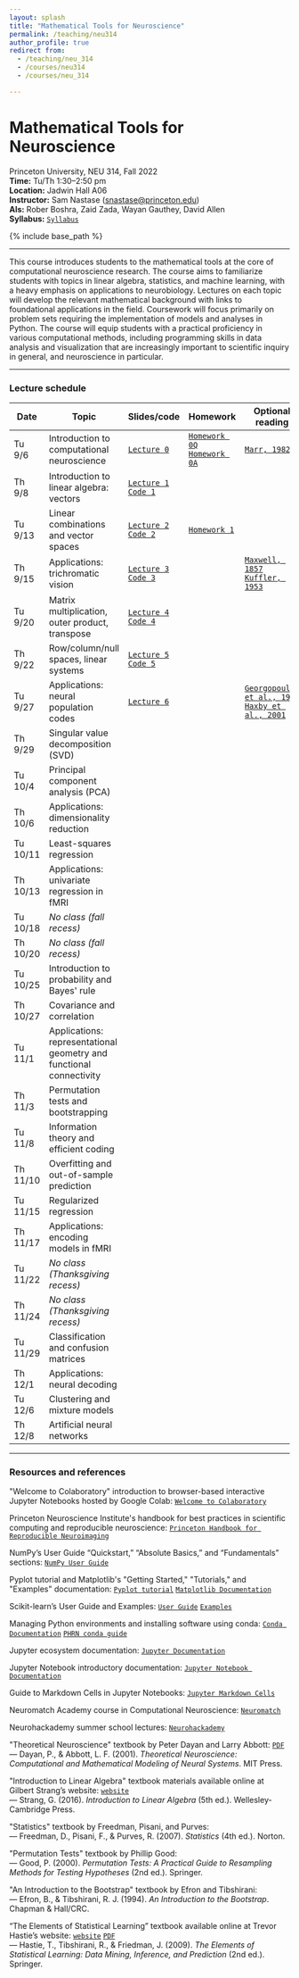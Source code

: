 ```yaml
---
layout: splash
title: "Mathematical Tools for Neuroscience"
permalink: /teaching/neu314
author_profile: true
redirect from:
  - /teaching/neu_314
  - /courses/neu314
  - /courses/neu_314

---
```

# Mathematical Tools for Neuroscience
Princeton University, NEU 314, Fall 2022<br>
**Time:** Tu/Th 1:30–2:50 pm<br>
**Location:** Jadwin Hall A06<br>
**Instructor:** Sam Nastase ([snastase@princeton.edu](snastase@princeton.edu))<br>
**AIs:** Rober Boshra, Zaid Zada, Wayan Gauthey, David Allen<br>
**Syllabus:** [`Syllabus`](https://docs.google.com/document/d/1yd53Ij6JF7tvQ1h-a8dk0CthviR8Ja71dfuBSW_skrA/edit?usp=sharing)

{% include base_path %}

---

This course introduces students to the mathematical tools at the core of computational neuroscience research. The course aims to familiarize students with topics in linear algebra, statistics, and machine learning, with a heavy emphasis on applications to neurobiology. Lectures on each topic will develop the relevant mathematical background with links to foundational applications in the field. Coursework will focus primarily on problem sets requiring the implementation of models and analyses in Python. The course will equip students with a practical proficiency in various computational methods, including programming skills in data analysis and visualization that are increasingly important to scientific inquiry in general, and neuroscience in particular.

---
### Lecture schedule

| Date | Topic | Slides/code | Homework | Optional reading |
| --- | --- | --- | --- | --- |
| Tu 9/6 | Introduction to computational neuroscience | [`Lecture 0`](https://docs.google.com/presentation/d/11wzzkCxfkcRxbdZGPnkNXxNMTllDTp5VzH68WEdYrHk/edit?usp=sharing) | [`Homework 0Q`](https://colab.research.google.com/drive/1bwm8Q_ppz4_HhNFrQLzejjHGZ4GG8HWB?usp=sharing) [`Homework 0A`](https://colab.research.google.com/drive/1A5O8RqtPLMNbE8obvGy6Td52eIn1K6b2?usp=sharing) | [`Marr, 1982`](../files/Marr_1982.pdf) |
| Th 9/8 | Introduction to linear algebra: vectors | [`Lecture 1`](https://docs.google.com/presentation/d/1ngBl3M_Wv-9VkbXiWSmQpwu-q4wF9y2M70xvixrTa1Q/edit?usp=sharing) [`Code 1`](https://colab.research.google.com/drive/1ZdCa8PpWae-KZfWHHTg8TWBuGc-fAEcp?usp=sharing) | | |
| Tu 9/13 | Linear combinations and vector spaces | [`Lecture 2`](https://docs.google.com/presentation/d/1Rf7s5FhHTogk4pzMLwFSHIInfK5CTAGgWtOinZVuBgQ/edit?usp=sharing) [`Code 2`](https://colab.research.google.com/drive/1BUjwYgcMXymGpmJ4z-izht2pVrXkyQ3Y?usp=sharing) | [`Homework 1`](https://colab.research.google.com/drive/1J4M9sepAXaeZjSDkoz7V2lkN8YrV-WL3?usp=sharing) | |
| Th 9/15 | Applications: trichromatic vision | [`Lecture 3`](https://docs.google.com/presentation/d/1b9iNE3w7VgavOCuUDbKcJm9HDWT5JbUeQNTg7OtBwdw/edit?usp=sharing) [`Code 3`](https://colab.research.google.com/drive/13nKfN2Q20Fk0uoHevOYUibBl-rpRjr_o?usp=sharing) | | [`Maxwell, 1857`](../files/Maxwell_1857) [`Kuffler, 1953`](../files/Kuffler_1953) |
| Tu 9/20 | Matrix multiplication, outer product, transpose | [`Lecture 4`](https://docs.google.com/presentation/d/1z6Co7x09SOQgQeB4qYosihz_2u6Jwg7aPlooKNXio88/edit?usp=sharing) [`Code 4`](https://colab.research.google.com/drive/1sGQl4bO_UFOnSO4xEf_C4r2aKWAO6Byi?usp=sharing) | | |
| Th 9/22 | Row/column/null spaces, linear systems | [`Lecture 5`](https://docs.google.com/presentation/d/168Zb95ZFWOyM_XQGaAHEtwyFAiJ1IRoz1Kr2yvaMHho/edit?usp=sharing) [`Code 5`](https://colab.research.google.com/drive/1TnOkwLu7h50eeiXZyU0NmdAJfGT5ehvM?usp=sharing) | | |
| Tu 9/27 | Applications: neural population codes | [`Lecture 6`](https://docs.google.com/presentation/d/1evclVDo_1gD62EZv42Mrt_9u2r2XKlAQLzmQpW0MyEA/edit?usp=sharing) | | [`Georgopoulos et al., 1986`](../files/Georgopoulos_1986) [`Haxby et al., 2001`](../files/Haxby_2001) |
| Th 9/29 | Singular value decomposition (SVD) | | | |
| Tu 10/4 | Principal component analysis (PCA) | | | |
| Th 10/6 | Applications: dimensionality reduction | | | |
| Tu 10/11 | Least-squares regression | | | |
| Th 10/13 | Applications: univariate regression in fMRI | | | |
| Tu 10/18 | _No class (fall recess)_ | | | |
| Th 10/20 | _No class (fall recess)_ | | | |
| Tu 10/25 | Introduction to probability and Bayes' rule | | | |
| Th 10/27 | Covariance and correlation | | | |
| Tu 11/1 | Applications: representational geometry and functional connectivity | | | |
| Th 11/3 | Permutation tests and bootstrapping | | | |
| Tu 11/8 | Information theory and efficient coding | | | |
| Th 11/10 | Overfitting and out-of-sample prediction | | | |
| Tu 11/15 | Regularized regression | | | |
| Th 11/17 | Applications: encoding models in fMRI | | | |
| Tu 11/22 | _No class (Thanksgiving recess)_ | | | |
| Th 11/24 | _No class (Thanksgiving recess)_ | | | |
| Tu 11/29 | Classification and confusion matrices | | | |
| Th 12/1 | Applications: neural decoding | | | |
| Tu 12/6 | Clustering and mixture models | | | |
| Th 12/8 | Artificial neural networks | | | |

---
### Resources and references

"Welcome to Colaboratory" introduction to browser-based interactive Jupyter Notebooks hosted by Google Colab: [`Welcome to Colaboratory`](https://colab.research.google.com/notebooks/intro.ipynb)

Princeton Neuroscience Institute's handbook for best practices in scientific computing and reproducible neuroscience: [`Princeton Handbook for Reproducible Neuroimaging`](https://brainhack-princeton.github.io/handbook/) 

NumPy’s User Guide “Quickstart,” “Absolute Basics,” and “Fundamentals” sections: [`NumPy User Guide`](https://numpy.org/doc/stable/user/index.html)

Pyplot tutorial and Matplotlib's "Getting Started," "Tutorials," and "Examples"  documentation: [`Pyplot tutorial`](https://matplotlib.org/stable/tutorials/introductory/pyplot.html) [`Matplotlib Documentation`](https://matplotlib.org/stable/index.html) 

Scikit-learn’s User Guide and Examples: [`User Guide`](https://scikit-learn.org/stable/user_guide.html) [`Examples`](https://scikit-learn.org/stable/auto_examples/index.html)

Managing Python environments and installing software using conda: [`Conda Documentation`](https://conda.io/projects/conda/en/latest/user-guide/tasks/manage-environments.html) [`PHRN conda guide`](https://brainhack-princeton.github.io/handbook/content_pages/hack_pages/conda.html)

Jupyter ecosystem documentation: [`Jupyter Documentation`](https://docs.jupyter.org/en/latest/)

Jupyter Notebook introductory documentation: [`Jupyter Notebook Documentation`](https://jupyter-notebook.readthedocs.io/en/stable/notebook.html)

Guide to Markdown Cells in Jupyter Notebooks: [`Jupyter Markdown Cells`](https://jupyter-notebook.readthedocs.io/en/stable/examples/Notebook/Working%20With%20Markdown%20Cells.html)

Neuromatch Academy course in Computational Neuroscience: [`Neuromatch`](https://compneuro.neuromatch.io/tutorials/intro.html)

Neurohackademy summer school lectures: [`Neurohackademy`](https://neurohackademy.org/neurohack_year/2022/)

"Theoretical Neuroscience" textbook by Peter Dayan and Larry Abbott: [`PDF`](http://www.gatsby.ucl.ac.uk/~lmate/biblio/dayanabbott.pdf)<br>
&mdash; Dayan, P., & Abbott, L. F. (2001). _Theoretical Neuroscience: Computational and Mathematical Modeling of Neural Systems_. MIT Press.

"Introduction to Linear Algebra" textbook materials available online at Gilbert Strang’s website: [`website`](https://math.mit.edu/~gs/linearalgebra/)<br>
&mdash; Strang, G. (2016). _Introduction to Linear Algebra_ (5th ed.). Wellesley-Cambridge Press.

"Statistics" textbook by Freedman, Pisani, and Purves:<br>
&mdash; Freedman, D., Pisani, F., & Purves, R. (2007). _Statistics_ (4th ed.). Norton.

"Permutation Tests" textbook by Phillip Good:<br>
&mdash; Good, P. (2000). _Permutation Tests: A Practical Guide to Resampling Methods for Testing Hypotheses_ (2nd ed.). Springer.

"An Introduction to the Bootstrap" textbook by Efron and Tibshirani:<br>
&mdash; Efron, B., & Tibshirani, R. J. (1994). _An Introduction to the Bootstrap_. Chapman & Hall/CRC.

“The Elements of Statistical Learning” textbook available online at Trevor Hastie’s website: [`website`](https://hastie.su.domains/ElemStatLearn/) [`PDF`](https://hastie.su.domains/Papers/ESLII.pdf)<br>
&mdash; Hastie, T., Tibshirani, R., & Friedman, J. (2009). _The Elements of Statistical Learning: Data Mining, Inference, and Prediction_ (2nd ed.). Springer.


